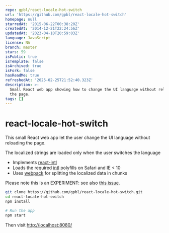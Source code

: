 ```yaml
---
repo: gpbl/react-locale-hot-switch
url: 'https://github.com/gpbl/react-locale-hot-switch'
homepage: null
starredAt: '2015-06-22T00:38:20Z'
createdAt: '2014-12-21T22:24:56Z'
updatedAt: '2023-04-10T20:59:03Z'
language: JavaScript
license: NA
branch: master
stars: 59
isPublic: true
isTemplate: false
isArchived: true
isFork: false
hasReadMe: true
refreshedAt: '2025-02-25T21:52:40.323Z'
description: >-
  Small React web app showing how to change the UI language without reloading
  the page.
tags: []
---
```


react-locale-hot-switch
=======================

This small React web app let the user change the UI language without reloading the page. 

The localized strings are loaded only when the user switches the language

* Implements [react-intl](https://github.com/yahoo/react-intl)
* Loads the required [intl](https://www.npmjs.com/package/intl) polyfills on Safari and IE < 10
* Uses [webpack](http://webpack.github.io) for splitting the localized data in chunks

Please note this is an EXPERIMENT: see also [this issue](https://github.com/gpbl/react-locale-hot-switch/issues/1).

```bash
git clone https://github.com/gpbl/react-locale-hot-switch.git
cd react-locale-hot-switch
npm install

# Run the app
npm start
```

Then visit [http://localhost:8080/](http://localhost:8080/)
